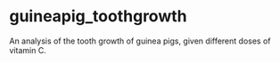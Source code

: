 # guineapig_toothgrowth
An analysis of the tooth growth of guinea pigs, given different doses of vitamin C.
